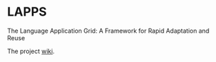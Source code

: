LAPPS
=====

The Language Application Grid: A Framework for Rapid Adaptation and Reuse

The project [wiki](https://github.com/oaqa/LAPPS/wiki).
